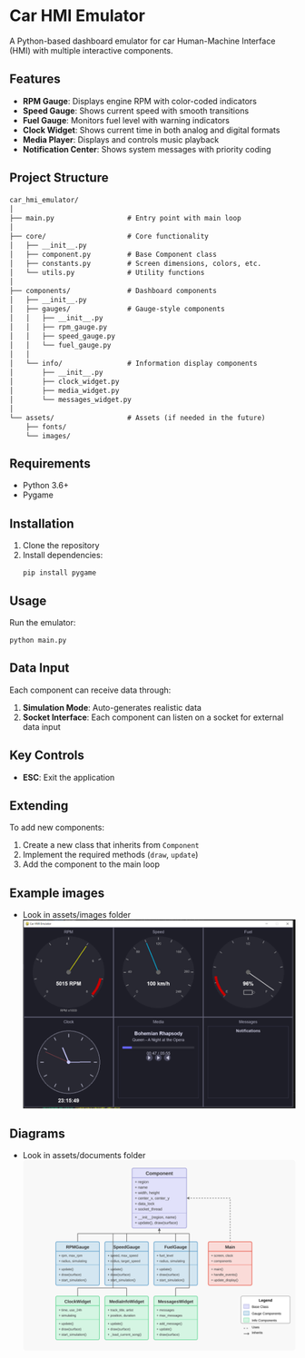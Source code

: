 # Car HMI Emulator

A Python-based dashboard emulator for car Human-Machine Interface (HMI) with multiple interactive components.

## Features

- **RPM Gauge**: Displays engine RPM with color-coded indicators
- **Speed Gauge**: Shows current speed with smooth transitions
- **Fuel Gauge**: Monitors fuel level with warning indicators
- **Clock Widget**: Shows current time in both analog and digital formats
- **Media Player**: Displays and controls music playback
- **Notification Center**: Shows system messages with priority coding

## Project Structure

```
car_hmi_emulator/
│
├── main.py                  # Entry point with main loop
│
├── core/                    # Core functionality
│   ├── __init__.py
│   ├── component.py         # Base Component class
│   ├── constants.py         # Screen dimensions, colors, etc.
│   └── utils.py             # Utility functions
│
├── components/              # Dashboard components
│   ├── __init__.py
│   ├── gauges/              # Gauge-style components
│   │   ├── __init__.py
│   │   ├── rpm_gauge.py
│   │   ├── speed_gauge.py
│   │   └── fuel_gauge.py
│   │
│   └── info/                # Information display components
│       ├── __init__.py
│       ├── clock_widget.py
│       ├── media_widget.py
│       └── messages_widget.py
│
└── assets/                  # Assets (if needed in the future)
    ├── fonts/
    └── images/
```

## Requirements

- Python 3.6+
- Pygame

## Installation

1. Clone the repository
2. Install dependencies:
   ```
   pip install pygame
   ```

## Usage

Run the emulator:

```
python main.py
```

## Data Input

Each component can receive data through:

1. **Simulation Mode**: Auto-generates realistic data
2. **Socket Interface**: Each component can listen on a socket for external data input

## Key Controls

- **ESC**: Exit the application

## Extending

To add new components:

1. Create a new class that inherits from `Component`
2. Implement the required methods (`draw`, `update`)
3. Add the component to the main loop

## Example images
- Look in assets/images folder
![Dashboard Layout](assets/images/display_2.png)

## Diagrams
- Look in assets/documents folder
![Architecture Diagram](assets/documents/architecture-diagram.svg)